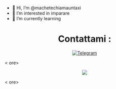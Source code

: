 - 👋 Hi, I’m @machetechiamauntaxi
- 👀 I’m interested in imparare
- 🌱 I’m currently learning 


<!---
machetechiamauntaxi/machetechiamauntaxi is a ✨ special ✨ repository because its `README.md` (this file) appears on your GitHub profile.
You can click the Preview link to take a look at your changes.
--->
<h1 align=center> Contattami :</h1>
<p align=center>
  <a href="https://t.me/machetechiamauntaxi">
    <img alt="Telegram" src="https://img.shields.io/badge/Telegram-2CA5E0?style=for-the-badge&logo=telegram&logoColor=white" />
  <a/>
</p>

< ore>
<p align="center"><img src="https://github-readme-stats.vercel.app/api?username=@machetechiamauntaxi=gradient&show_icons=true&custom_title=Stats of @machetechiamauntaxi_private=true" /></p>
< ore>
